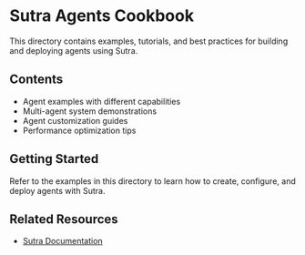 # Sutra Agents Cookbook

This directory contains examples, tutorials, and best practices for building and deploying agents using Sutra.

## Contents

- Agent examples with different capabilities
- Multi-agent system demonstrations
- Agent customization guides
- Performance optimization tips

## Getting Started

Refer to the examples in this directory to learn how to create, configure, and deploy agents with Sutra.

## Related Resources

- [Sutra Documentation](https://docs.two.ai/version-2/docs/get-started-with-sutra)

